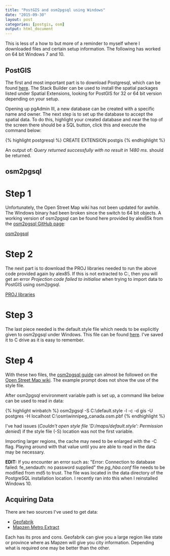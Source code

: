 ```yaml
---
title: "PostGIS and osm2pgsql using Windows"
date: "2015-09-30"
layout: post
categories: [postgis, osm]
output: html_document
---
```


This is less of a how to but more of a reminder to myself where I downloaded files and certain setup information.  The following has worked on 64 bit Windows 7 and 10.

## PostGIS

The first and most important part is to download Postgresql, which can be found [here](http://www.postgresql.org/download/windows/).  The Stack Builder can be used to install the spatial packages listed under Spatial Extensions, looking for PostGIS for 32 or 64 bit version depending on your setup.

Opening up pgAdmin III, a new database can be created with a specific name and owner.  The next step is to set up the database to accept the spatial data.  To do this, highlight your created database and near the top of the screen there should be a SQL button, click this and execute the command below:

{% highlight postgresql %}
CREATE EXTENSION postgis
{% endhighlight %}

An output of: *Query returned successfully with no result in 1480 ms.* should be returned.

## osm2pgsql

# Step 1

Unfortunately, the Open Street Map wiki has not been updated for awhile.  The Windows binary had been broken since the switch to 64 bit objects.  A working version of osm2pgsql can be found here provided by alex85k from the [osm2pgsql GitHub page](https://github.com/openstreetmap/osm2pgsql/issues/17):

[osm2pgsql](https://dl.dropboxusercontent.com/u/63393258/osm2pgsql_testRelease.zip)

# Step 2

The next part is to download the PROJ libraries needed to run the above code provided again by alex85.  If this is not extracted to C:\, then you will get an error *Projection code failed to initialise* when trying to import data to PostGIS using osm2pgsql.

[PROJ libraries](https://dl.dropboxusercontent.com/u/63393258/PROJ.zip)

# Step 3

The last piece needed is the default.style file which needs to be explicitly given to osm2pgsql under Windows.  This file can be found [here](https://raw.githubusercontent.com/openstreetmap/osm2pgsql/master/default.style).  I've saved it to C drive as it is easy to remember.

# Step 4

With these two files, the [osm2pgsql guide](http://wiki.openstreetmap.org/wiki/Osm2pgsql#Windows) can almost be followed on the [Open Street Map wiki](http://wiki.openstreetmap.org/wiki/Osm2pgsql#Windows).  The example prompt does not show the use of the style file.

After osm2pgsql environment variable path is set up, a command like below can be used to read in data:

{% highlight winbatch %}
osm2pgsql -S C:\default.style -l -c -d gis -U postgres -H localhost C:\osm\winnipeg_canada.osm.pbf
{% endhighlight %}

I've had issues (*Couldn't open style file 'D:/maps/default.style': Permission denied*) if the style file (-S) location was not the first variable.

Importing larger regions, the cache may need to be enlarged with the -C flag.  Playing around with that value until you are able to read in the data may be necessary. 

**EDIT:**  If you encounter an error such as: "Error: Connection to database failed: fe_sendauth: no password supplied" the *pg_hba.conf* file needs to be modified from md5 to trust.  The file was located in the data directory of the PostgreSQL installation location.  I recently ran into this when I reinstalled Windows 10.

## Acquiring Data

There are two sources I've used to get data:

- [Geofabrik](http://download.geofabrik.de/index.html)
- [Mapzen Metro Extract](https://mapzen.com/data/metro-extracts)

Each has its pros and cons.  Geofabrik can give you a large region like state or province where as Mapzen will give you city information.  Depending what is required one may be better than the other.

